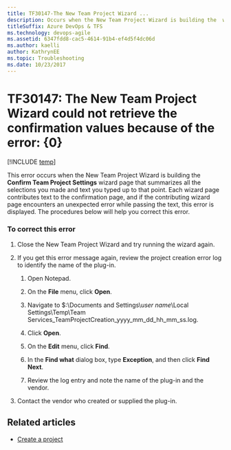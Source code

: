 ```yaml
---
title: TF30147-The New Team Project Wizard ... 
description: Occurs when the New Team Project Wizard is building the  wizard page that summarizes all the selections you made and text you typed up to that point.
titleSuffix: Azure DevOps & TFS
ms.technology: devops-agile
ms.assetid: 6347fdd8-cac5-4614-91b4-ef4d5f4dc06d
ms.author: kaelli
author: KathrynEE
ms.topic: Troubleshooting
ms.date: 10/23/2017
---
```


# TF30147: The New Team Project Wizard could not retrieve the confirmation values because of the error: {0}

[!INCLUDE [temp](../../includes/version-vsts-tfs-all-versions.md)]

This error occurs when the New Team Project Wizard is building the **Confirm Team Project Settings** wizard page that summarizes all the selections you made and text you typed up to that point. Each wizard page contributes text to the confirmation page, and if the contributing wizard page encounters an unexpected error while passing the text, this error is displayed. The procedures below will help you correct this error.

### To correct this error

1.  Close the New Team Project Wizard and try running the wizard again.

2.  If you get this error message again, review the project creation error log to identify the name of the plug-in.

    1.  Open Notepad.

    2.  On the **File** menu, click **Open**.

    3.  Navigate to $:\Documents and Settings\\_user name_\Local Settings\Temp\Team Services_TeamProjectCreation_yyyy_mm_dd_hh_mm_ss.log.

    4.  Click **Open**.

    5.  On the **Edit** menu, click **Find**.

    6.  In the **Find what** dialog box, type **Exception**, and then click **Find Next**.

    7.  Review the log entry and note the name of the plug-in and the vendor.

3.  Contact the vendor who created or supplied the plug-in.

## Related articles

* [Create a project](../../organizations/projects/create-project.md)

